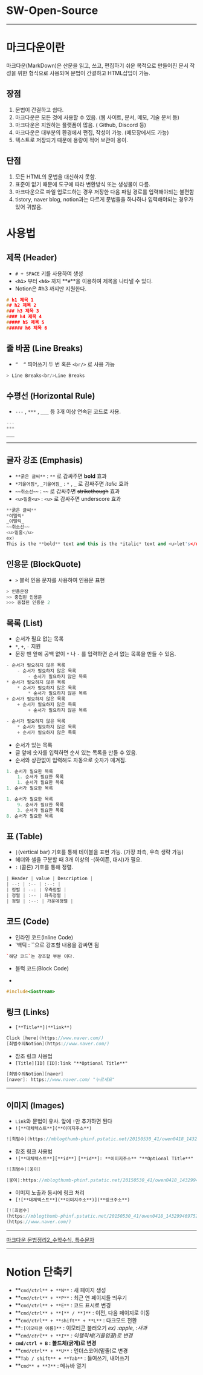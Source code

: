 # SW-Open-Source
---

# 마크다운이란

마크다운(MarkDown)은 산문을 읽고, 쓰고, 편집하기 쉬운 목적으로 만들어진 문서 작성을 위한 형식으로 사용되며 문법이 간결하고 HTML삽입이 가능.

## 장점

1. 문법이 간결하고 쉽다.
2. 마크다운은 모든 것에 사용할 수 있음. (웹 사이트, 문서, 메모, 기술 문서 등)
3. 마크다운은 지원하는 플랫폼이 많음. ( Github, Discord 등)
4. 마크다운은 대부분의 환경에서 편집, 작성이 가능. (메모장에서도 가능)
5. 텍스트로 저장되기 때문에 용량이 적어 보관이 용이.

## 단점

1. 모든 HTML의 문법을 대신하지 못함.
2. 표준이 없기 때문에 도구에 따라 변환방식 또는 생성물이 다름.
3. 마크다운으로 파일 업로드하는 경우 저장한 다음 파일 경로를 입력해야되는 불편함
4. tistory, naver blog, notion과는 다르게 문법들을 하나하나 입력해야되는 경우가 있어 귀찮음.

# 사용법

## **제목 (Header)**

- `# + SPACE` 키를 사용하여 생성
- **`<h1>`** 부터 **`<h6>`** 까지 **`#`**을 이용하여 제목을 나타낼 수 있다.
- Notion은 #h3 까지만 지원한다.

```cpp
# h1 제목 1
## h2 제목 2
### h3 제목 3
#### h4 제목 4
##### h5 제목 5
###### h6 제목 6
```

## 줄 바꿈 (Lin**e Breaks)**

- `“  “` 띄어쓰기 두 번 혹은 `<br/>` 로 사용 가능

```cpp
> Line Breaks<br/>Line Breaks
```


## **수평선 (Horizontal Rule)**

- `---` , `***` , `___` 등 3개 이상 연속된 코드로 사용.

```cpp
---
***
___
```
---

## 글자 강조 **(Emphasis)**

- `**굵은 글씨**` : `**` 로 감싸주면 **bold** 효과
- `*기울어짐*`, `_기울어짐_` : `*` , `_` 로 감싸주면 *italic* 효과
- `~~취소선~~` : `~~` 로 감싸주면 ~~strikethough~~ 효과
- `<u>밑줄<u>` : `<u>` 로 감싸주면 underscore 효과

```cpp
**굵은 글씨**  
*이텔릭*  
_이탤릭_  
~~취소선~~  
<u>밑줄</u>  
ex)  
This is the **bold** text and this is the *italic* text and <u>let's</u> do ~~strikethrough~~
```

## **인용문 (BlockQuote)**

- `>` 블럭 인용 문자를 사용하여 인용문 표현

```cpp
> 인용문장
>> 중첩된 인용문
>>> 중첩된 인용문 2
```


## **목록 (List)**

- 순서가 필요 없는 목록
- `*`, `+`, `-` 지원
- 문장 맨 앞에 공백 없이 `*` 나 `-` 를 입력하면 순서 없는 목록을 만들 수 있음.

```cpp
- 순서가 필요하지 않은 목록
    - 순서가 필요하지 않은 목록
        - 순서가 필요하지 않은 목록
* 순서가 필요하지 않은 목록
    * 순서가 필요하지 않은 목록
        * 순서가 필요하지 않은 목록
+ 순서가 필요하지 않은 목록
    + 순서가 필요하지 않은 목록
        + 순서가 필요하지 않은 목록

- 순서가 필요하지 않은 목록
    * 순서가 필요하지 않은 목록
    + 순서가 필요하지 않은 목록
```


- 순서가 있는 목록
- 글 앞에 숫자를 입력하면 순서 있는 목록을 만들 수 있음.
- 순서와 상관없이 입력해도 자동으로 숫자가 매겨짐.

```cpp
1. 순서가 필요한 목록
    1. 순서가 필요한 목록
    1. 순서가 필요한 목록
1. 순서가 필요한 목록

1. 순서가 필요한 목록
    9. 순서가 필요한 목록
    3. 순서가 필요한 목록
8. 순서가 필요한 목록
```

## **표 (Table)**

- `|`(vertical bar) 기호를 통해 테이블을 표현 가능. (가장 좌측, 우측 생략 가능)
- 헤더와 셀을 구분할 때 3개 이상의 -(하이픈, 대시)가 필요.
- `:` (콜론) 기호를 통해 정렬.

```cpp
| Header | value | Description |
| --: | :-- | :--: |
| 정렬 | --: | 우측정렬 |
| 정렬 | :-- | 좌측정렬 |
| 정렬 | :--: | 가운데정렬 |
```


## **코드 (Code)**

- 인라인 코드(Inline Code)
- `백틱 : ``으로 강조할 내용을 감싸면 됨

```cpp
`해당 코드`는 강조할 부분 이다.
```


- 블럭 코드(Block Code)
- ````` c++, html, css, javascript, bash, plaintext 등등

```cpp
#include<iostream>
```

## **링크 (Links)**

- `[**Title**](**link**)`

```cpp
Click [here](https://www.naver.com/)  
[최범수의Notion](https://www.naver.com/)
```


- 참조 링크 사용법
- `[Title][ID]` 
`[ID]:link "**Optional Title**"`

```cpp
[최범수의Notion][naver]
[naver]: https://www.naver.com/ "누르세요"
```

---

## **이미지 (Images)**

- `Link`와 문법이 유사. 앞에 `!`만 추가하면 된다
- `![**대체텍스트**](**이미지주소**)`

```cpp
![최범수](https://mblogthumb-phinf.pstatic.net/20150530_41/owen0418_1432994697524CHNrh_PNG/%BF%F5%C0%CC.PNG?type=w2)
```

- 참조 링크 사용법
- `![**대체텍스트**][**id**]`
`[**id**]: **이미지주소** "**Optional Title**"`

```cpp
![최범수][웅이]

[웅이]:https://mblogthumb-phinf.pstatic.net/20150530_41/owen0418_1432994697524CHNrh_PNG/%BF%F5%C0%CC.PNG?type=w2
```


- 이미지 노출과 동시에 링크 처리
- `[![**대체텍스트**](**이미지주소**)](**링크주소**)`

```cpp
[![최범수]
(https://mblogthumb-phinf.pstatic.net/20150530_41/owen0418_1432994697524CHNrh_PNG/%BF%F5%C0%CC.PNG?type=w2)] 
(https://www.naver.com/)
```

---

[마크다운 문법정리2_수학수식, 특수문자](https://khw11044.github.io/blog/blog-etc/2020-12-21-markdown-tutorial2/)

---

# Notion 단축키

- **`cmd/ctrl** + **N**` : 새 페이지 생성
- **`cmd/ctrl** + **P**` : 최근 연 페이지들 띄우기
- **`cmd/ctrl** + **E**` : 코드 표시로 변경
- **`cmd/ctrl** + **[** / **]**` : 이전, 다음 페이지로 이동
- **`cmd/ctrl** + **shift** + **L**` : 다크모드 전환
- **`:[이모티콘 이름]**` : 이모티콘 불러오기 *ex) :apple, :사과*
- ***`cmd/ctrl** + **I**` : 이텔릭체(기울임꼴)로 변경*
- **`cmd/ctrl + B` : 볼드체(굵게)로 변경**
- **`cmd/ctrl** + **U**` : 언더스코어(밑줄)로 변경
- **`Tab / shift** + **Tab**` : 들여쓰기, 내어쓰기
- **`cmd** + **?**` : 메뉴바 열기
